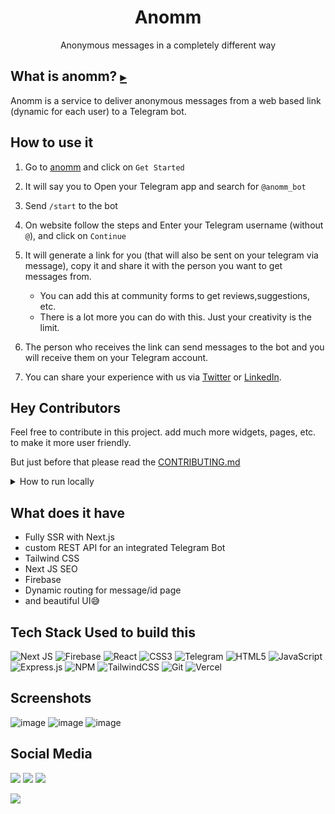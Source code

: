 <div align="center">
<h1>Anomm</h1>
Anonymous messages in a completely different way
</div>

## What is anomm? [`▶️`](https://www.youtube.com/watch?v=aSy2jtIhtZU&ab_channel=PushkarYadav)

Anomm is a service to deliver anonymous messages from a web based link (dynamic for each user) to a Telegram bot.


## How to use it

1. Go to [anomm](https://anomm.pushkaryadav.in) and click on `Get Started`

2. It will say you to Open your Telegram app and search for `@anomm_bot`

3. Send `/start` to the bot

4. On website follow the steps and Enter your Telegram username (without `@`), and click on `Continue`

5. It will generate a link for you (that will also be sent on your telegram via message), copy it and share it with the person you want to get messages from.

   - You can add this at community forms to get reviews,suggestions, etc.
   - There is a lot more you can do with this. Just your creativity is the limit.

6. The person who receives the link can send messages to the bot and you will receive them on your Telegram account.

7. You can share your experience with us via [Twitter](https://twitter.com/pushkaryadavin) or [LinkedIn](https://www.linkedin.com/in/pushkarydv).

## Hey Contributors

Feel free to contribute in this project. add much more widgets, pages, etc. to make it more user friendly.

But just before that please read the [CONTRIBUTING.md](./CONTRIBUTING.md)

<details><summary>How to run locally</summary>

## Getting Started

You Will need these enviornmental variables in `.env.local` file inside root folder of reposotiory

```bash
NEXT_PUBLIC_apiKey=FIREBASE_KEY
NEXT_PUBLIC_authDomain=FIREBASE_KEY
NEXT_PUBLIC_projectId=FIREBASE_KEY
NEXT_PUBLIC_storageBucket=FIREBASE_KEY
NEXT_PUBLIC_messagingSenderId=FIREBASE_KEY
NEXT_PUBLIC_appId=FIREBASE_KEY
NEXT_PUBLIC_measurementId=FIREBASE_KEY
NEXT_PUBLIC_TELEGRAM_BOT_TOKEN=TELEGRAM_TOKEN
NEXT_PUBLIC_TELEGRAM_CONTACT_ID=TELEGRAM_CONTACT_ME_CHAT_ID
```

starting `7` keys are from firebase project and `8`th key is from telegram bot.
`9`th is your telegram chat id to which you want to receive messages. this is only used in contact me section to deliver messages to me.

First, run the development server:

```bash
npm i
npm run dev
```

Open [http://localhost:3000](http://localhost:3000) with your browser to see the result.

</details>

## What does it have
 - Fully SSR with Next.js
 - custom REST API for an integrated Telegram Bot 
 - Tailwind CSS
 - Next JS SEO
 - Firebase
 - Dynamic routing for message/id page
 - and beautiful UI😅

## Tech Stack Used to build this

![Next JS ](https://img.shields.io/badge/Next-black?logo=next.js&logoColor=white&style=for-the-badge)
![Firebase](https://img.shields.io/badge/Firebase-000.svg?logo=firebase&logoColor=white&style=for-the-badge)
![React](https://img.shields.io/badge/react-%2320232a.svg?logo=react&logoColor=%2361DAFB&style=for-the-badge)
![CSS3](https://img.shields.io/badge/css3-%231572B6.svg?logo=css3&logoColor=white&style=for-the-badge)
![Telegram](https://img.shields.io/badge/Telegram-2CA5E0?style=for-the-badge&logo=telegram&logoColor=white)
![HTML5](https://img.shields.io/badge/html5-%23E34F26.svg?logo=html5&logoColor=white&style=for-the-badge)
![JavaScript](https://img.shields.io/badge/javascript-%23323330.svg?logo=javascript&logoColor=%23F7DF1E&style=for-the-badge)
![Express.js](https://img.shields.io/badge/express.js-%23404d59.svg?logo=express&logoColor=%2361DAFB&style=for-the-badge)
![NPM ](https://img.shields.io/badge/NPM-%23000000.svg?logo=npm&logoColor=white&style=for-the-badge)
![TailwindCSS](https://img.shields.io/badge/tailwindcss-%2338B2AC.svg?logo=tailwind-css&logoColor=white&style=for-the-badge)
![Git](https://img.shields.io/badge/git-%23F05033.svg?logo=git&logoColor=white&style=for-the-badge)
![Vercel](https://img.shields.io/badge/-Vercel-000?style=for-the-badge&logo=vercel)

## Screenshots
![image](https://user-images.githubusercontent.com/96358784/221416059-ba45ad51-7e94-493d-bf1c-c94dc3892316.png)
![image](https://user-images.githubusercontent.com/96358784/221416079-9c57cc36-43a3-4596-a9ef-0b92aea912a6.png)
![image](https://user-images.githubusercontent.com/96358784/221416165-d3bad87d-6e38-42fe-adc2-34aad1814c25.png)

## Social Media

[![](https://img.shields.io/badge/pushkaryadav__-%23E4405F.svg?logo=Instagram&logoColor=white&style=for-the-badge)](https://www.instagram.com/pushkaryadav_/)
[![](https://img.shields.io/badge/pushkarydv-%230077B5.svg?logo=linkedin&logoColor=white&style=for-the-badge)](https://www.linkedin.com/in/pushkarydv)
[![](https://img.shields.io/badge/pushkaryadavin-%231DA1F2.svg?logo=Twitter&logoColor=white&style=for-the-badge)](https://twitter.com/pushkaryadavin)

![](https://visitcount.itsvg.in/api?id=anomm&label=Repo%20Views&color=9&icon=1&pretty=false)
